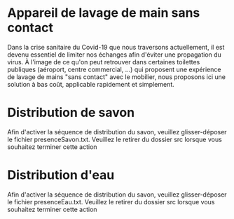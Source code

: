 # Appareil de lavage de main sans contact

Dans la crise sanitaire du Covid-19 que nous traversons actuellement, il est devenu essentiel de limiter nos échanges afin d'éviter une propagation du virus.
À l'image de ce qu'on peut retrouver dans certaines toilettes publiques (aéroport, centre commercial, ...) qui proposent une expérience de lavage de mains "sans contact" avec le mobilier, nous proposons ici une solution à bas coût, applicable rapidement et simplement.

# Distribution de savon
Afin d'activer la séquence de distribution du savon, veuillez glisser-déposer le fichier presenceSavon.txt. Veuillez le retirer du dossier src lorsque vous souhaitez terminer cette action

# Distribution d'eau
Afin d'activer la séquence de distribution du savon, veuillez glisser-déposer le fichier presenceEau.txt. Veuillez le retirer du dossier src lorsque vous souhaitez terminer cette action

